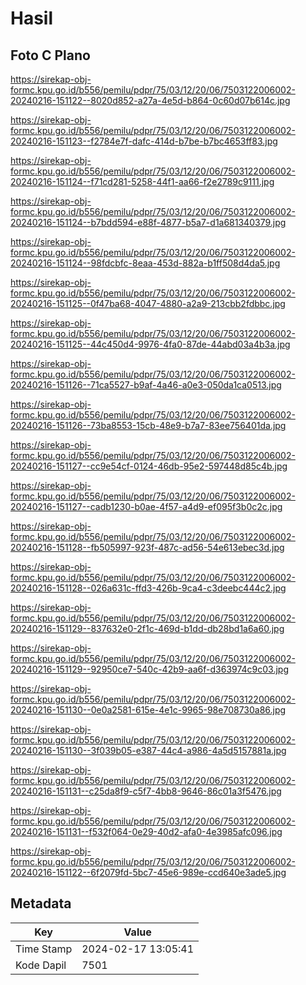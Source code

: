 # Hasil

## Foto C Plano

https://sirekap-obj-formc.kpu.go.id/b556/pemilu/pdpr/75/03/12/20/06/7503122006002-20240216-151122--8020d852-a27a-4e5d-b864-0c60d07b614c.jpg

https://sirekap-obj-formc.kpu.go.id/b556/pemilu/pdpr/75/03/12/20/06/7503122006002-20240216-151123--f2784e7f-dafc-414d-b7be-b7bc4653ff83.jpg

https://sirekap-obj-formc.kpu.go.id/b556/pemilu/pdpr/75/03/12/20/06/7503122006002-20240216-151124--f71cd281-5258-44f1-aa66-f2e2789c9111.jpg

https://sirekap-obj-formc.kpu.go.id/b556/pemilu/pdpr/75/03/12/20/06/7503122006002-20240216-151124--b7bdd594-e88f-4877-b5a7-d1a681340379.jpg

https://sirekap-obj-formc.kpu.go.id/b556/pemilu/pdpr/75/03/12/20/06/7503122006002-20240216-151124--98fdcbfc-8eaa-453d-882a-b1ff508d4da5.jpg

https://sirekap-obj-formc.kpu.go.id/b556/pemilu/pdpr/75/03/12/20/06/7503122006002-20240216-151125--0f47ba68-4047-4880-a2a9-213cbb2fdbbc.jpg

https://sirekap-obj-formc.kpu.go.id/b556/pemilu/pdpr/75/03/12/20/06/7503122006002-20240216-151125--44c450d4-9976-4fa0-87de-44abd03a4b3a.jpg

https://sirekap-obj-formc.kpu.go.id/b556/pemilu/pdpr/75/03/12/20/06/7503122006002-20240216-151126--71ca5527-b9af-4a46-a0e3-050da1ca0513.jpg

https://sirekap-obj-formc.kpu.go.id/b556/pemilu/pdpr/75/03/12/20/06/7503122006002-20240216-151126--73ba8553-15cb-48e9-b7a7-83ee756401da.jpg

https://sirekap-obj-formc.kpu.go.id/b556/pemilu/pdpr/75/03/12/20/06/7503122006002-20240216-151127--cc9e54cf-0124-46db-95e2-597448d85c4b.jpg

https://sirekap-obj-formc.kpu.go.id/b556/pemilu/pdpr/75/03/12/20/06/7503122006002-20240216-151127--cadb1230-b0ae-4f57-a4d9-ef095f3b0c2c.jpg

https://sirekap-obj-formc.kpu.go.id/b556/pemilu/pdpr/75/03/12/20/06/7503122006002-20240216-151128--fb505997-923f-487c-ad56-54e613ebec3d.jpg

https://sirekap-obj-formc.kpu.go.id/b556/pemilu/pdpr/75/03/12/20/06/7503122006002-20240216-151128--026a631c-ffd3-426b-9ca4-c3deebc444c2.jpg

https://sirekap-obj-formc.kpu.go.id/b556/pemilu/pdpr/75/03/12/20/06/7503122006002-20240216-151129--837632e0-2f1c-469d-b1dd-db28bd1a6a60.jpg

https://sirekap-obj-formc.kpu.go.id/b556/pemilu/pdpr/75/03/12/20/06/7503122006002-20240216-151129--92950ce7-540c-42b9-aa6f-d363974c9c03.jpg

https://sirekap-obj-formc.kpu.go.id/b556/pemilu/pdpr/75/03/12/20/06/7503122006002-20240216-151130--0e0a2581-615e-4e1c-9965-98e708730a86.jpg

https://sirekap-obj-formc.kpu.go.id/b556/pemilu/pdpr/75/03/12/20/06/7503122006002-20240216-151130--3f039b05-e387-44c4-a986-4a5d5157881a.jpg

https://sirekap-obj-formc.kpu.go.id/b556/pemilu/pdpr/75/03/12/20/06/7503122006002-20240216-151131--c25da8f9-c5f7-4bb8-9646-86c01a3f5476.jpg

https://sirekap-obj-formc.kpu.go.id/b556/pemilu/pdpr/75/03/12/20/06/7503122006002-20240216-151131--f532f064-0e29-40d2-afa0-4e3985afc096.jpg

https://sirekap-obj-formc.kpu.go.id/b556/pemilu/pdpr/75/03/12/20/06/7503122006002-20240216-151122--6f2079fd-5bc7-45e6-989e-ccd640e3ade5.jpg


## Metadata

| Key        | Value               |
| ---------- | ------------------- |
| Time Stamp | 2024-02-17 13:05:41 |
| Kode Dapil | 7501                |



